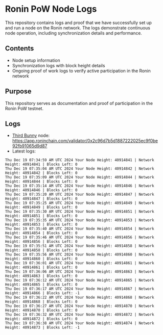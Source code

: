 # Ronin PoW Node Logs

This repository contains logs and proof that we have successfully set up and run a node on the Ronin network. The logs demonstrate continuous node operation, including synchronization details and performance.

## Contents

- Node setup information
- Synchronization logs with block height details
- Ongoing proof of work logs to verify active participation in the Ronin network

## Purpose

This repository serves as documentation and proof of participation in the Ronin PoW testnet.

## Logs

- [Third Bunny](https://thirdbunny.xyz/) node: https://app.roninchain.com/validator/0x2c96d7b5d1887222025ec9f0be92fb91065d9d87
- Latest logs:
```
Thu Dec 19 07:34:59 AM UTC 2024 Your Node Height: 40914841 | Network Height: 40914841 | Blocks Left: 0
Thu Dec 19 07:35:04 AM UTC 2024 Your Node Height: 40914842 | Network Height: 40914842 | Blocks Left: 0
Thu Dec 19 07:35:09 AM UTC 2024 Your Node Height: 40914844 | Network Height: 40914844 | Blocks Left: 0
Thu Dec 19 07:35:14 AM UTC 2024 Your Node Height: 40914846 | Network Height: 40914846 | Blocks Left: 0
Thu Dec 19 07:35:20 AM UTC 2024 Your Node Height: 40914847 | Network Height: 40914847 | Blocks Left: 0
Thu Dec 19 07:35:25 AM UTC 2024 Your Node Height: 40914849 | Network Height: 40914849 | Blocks Left: 0
Thu Dec 19 07:35:30 AM UTC 2024 Your Node Height: 40914851 | Network Height: 40914851 | Blocks Left: 0
Thu Dec 19 07:35:35 AM UTC 2024 Your Node Height: 40914853 | Network Height: 40914853 | Blocks Left: 0
Thu Dec 19 07:35:40 AM UTC 2024 Your Node Height: 40914854 | Network Height: 40914854 | Blocks Left: 0
Thu Dec 19 07:35:46 AM UTC 2024 Your Node Height: 40914856 | Network Height: 40914856 | Blocks Left: 0
Thu Dec 19 07:35:51 AM UTC 2024 Your Node Height: 40914858 | Network Height: 40914858 | Blocks Left: 0
Thu Dec 19 07:35:56 AM UTC 2024 Your Node Height: 40914860 | Network Height: 40914860 | Blocks Left: 0
Thu Dec 19 07:36:01 AM UTC 2024 Your Node Height: 40914861 | Network Height: 40914861 | Blocks Left: 0
Thu Dec 19 07:36:06 AM UTC 2024 Your Node Height: 40914863 | Network Height: 40914863 | Blocks Left: 0
Thu Dec 19 07:36:12 AM UTC 2024 Your Node Height: 40914865 | Network Height: 40914865 | Blocks Left: 0
Thu Dec 19 07:36:17 AM UTC 2024 Your Node Height: 40914867 | Network Height: 40914866 | Blocks Left: -1
Thu Dec 19 07:36:22 AM UTC 2024 Your Node Height: 40914868 | Network Height: 40914868 | Blocks Left: 0
Thu Dec 19 07:36:27 AM UTC 2024 Your Node Height: 40914870 | Network Height: 40914870 | Blocks Left: 0
Thu Dec 19 07:36:32 AM UTC 2024 Your Node Height: 40914872 | Network Height: 40914872 | Blocks Left: 0
Thu Dec 19 07:36:38 AM UTC 2024 Your Node Height: 40914874 | Network Height: 40914873 | Blocks Left: -1
```
